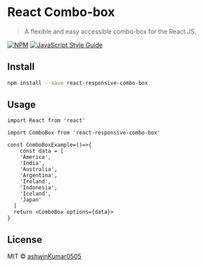 # React Combo-box

> A flexible and easy accessible combo-box for the React JS.

[![NPM](https://img.shields.io/npm/v/reactcombobox.svg)](https://www.npmjs.com/package/react-responsive-combo-box) [![JavaScript Style Guide](https://img.shields.io/badge/code_style-standard-brightgreen.svg)](https://standardjs.com)

## Install

```bash
npm install --save react-responsive-combo-box
```

## Usage

```tsx
import React from 'react'

import ComboBox from 'react-responsive-combo-box'

const ComboBoxExample=()=>{
    const data = [
    'America',
    'India',
    'Australia',
    'Argentina',
    'Ireland',
    'Indonesia',
    'Iceland',
    'Japan'
  ]
  return <ComboBox options={data}>
}

```

## License

MIT © [ashwinKumar0505](https://github.com/ashwinKumar0505)
